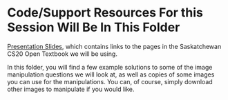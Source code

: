 # Code/Support Resources For this Session Will Be In This Folder

[Presentation Slides](https://docs.google.com/presentation/d/1K2lsta3VCEKyut3jY6VOwOQHa7DUKDCuOpBXNC_Xp2I/edit?usp=sharing), which contains links to the pages in the Saskatchewan CS20 Open Textbook we will be using.

In this folder, you will find a few example solutions to some of the image manipulation questions we will look at, as well as copies of some images you can use for the manipulations. You can, of course, simply download other images to manipulate if you would like.